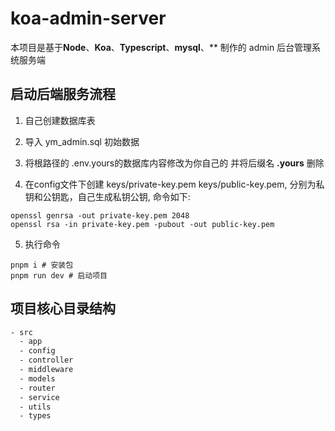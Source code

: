 <!--
 * @Author: ZRMYDYCG
 * @Date: 2024-10
 * @LastEditors: ZRMYDYCG
 * @LastEditTime: 2024-10
 * @Description: 
-->
# koa-admin-server

本项目是基于**Node**、**Koa**、**Typescript**、**mysql**、** 制作的 admin 后台管理系统服务端

## 启动后端服务流程

1. 自己创建数据库表

2. 导入 ym_admin.sql 初始数据

3. 将根路径的 .env.yours的数据库内容修改为你自己的 并将后缀名 **.yours** 删除

4. 在config文件下创建 keys/private-key.pem  keys/public-key.pem, 分别为私钥和公钥匙，自己生成私钥公钥, 命令如下:

```shell
openssl genrsa -out private-key.pem 2048
openssl rsa -in private-key.pem -pubout -out public-key.pem
```

5. 执行命令

```shell
pnpm i # 安装包
pnpm run dev # 启动项目
```

## 项目核心目录结构

```bash
- src
  - app
  - config
  - controller
  - middleware
  - models
  - router
  - service
  - utils
  - types
```
